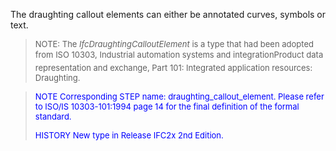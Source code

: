 ﻿The draughting callout elements can either be annotated curves, symbols or text.

> <font size="-1">NOTE: The <i>IfcDraughtingCalloutElement</i> is a type
		  that had been adopted from ISO 10303, Industrial automation systems and
		  integration&#151;Product data representation and exchange, Part 101: Integrated
		  application resources: Draughting.</font>
>

> <font color="#0000FF" size="-1"> NOTE Corresponding STEP name:
		  draughting_callout_element. Please refer to ISO/IS 10303-101:1994 page 14 for
		  the final definition of the formal standard. </font>
> 
> <font size="-1"><font color="#0000FF">HISTORY New type in Release
		  IFC2x 2nd Edition.</font> </font>
>